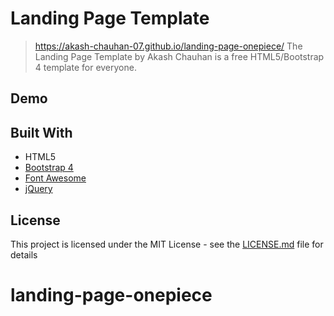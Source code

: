 # Landing Page Template
>https://akash-chauhan-07.github.io/landing-page-onepiece/
The Landing Page Template by Akash Chauhan is a free HTML5/Bootstrap 4 template for everyone.

## Demo


## Built With
* HTML5
* [Bootstrap 4](https://getbootstrap.com/)
* [Font Awesome](https://fontawesome.com/)
* [jQuery](https://jquery.com/)

## License
This project is licensed under the MIT License - see the [LICENSE.md](LICENSE.md) file for details
# landing-page-onepiece
